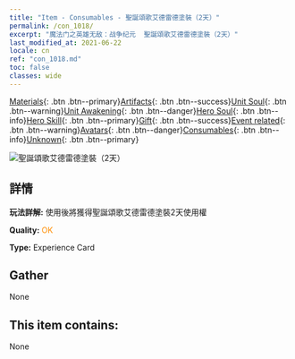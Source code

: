 ```yaml
---
title: "Item - Consumables - 聖誕頌歌艾德雷德塗裝（2天）"
permalink: /con_1018/
excerpt: "魔法门之英雄无敌：战争纪元  聖誕頌歌艾德雷德塗裝（2天）"
last_modified_at: 2021-06-22
locale: cn
ref: "con_1018.md"
toc: false
classes: wide
---
```

 [Materials](/ItemsCN/){: .btn .btn--primary}[Artifacts](/ItemsCN/Artifacts/){: .btn .btn--success}[Unit Soul](/ItemsCN/UnitSoul/){: .btn .btn--warning}[Unit Awakening](/ItemsCN/UnitAwakening/){: .btn .btn--danger}[Hero Soul](/ItemsCN/HeroSoul/){: .btn .btn--info}[Hero Skill](/ItemsCN/HeroSkill/){: .btn .btn--primary}[Gift](/ItemsCN/Gift/){: .btn .btn--success}[Event related](/ItemsCN/Events/){: .btn .btn--warning}[Avatars](/ItemsCN/Avatars/){: .btn .btn--danger}[Consumables](/ItemsCN/Consumables/){: .btn .btn--info}[Unknown](/ItemsCN/Unknown/){: .btn .btn--primary}

 ![聖誕頌歌艾德雷德塗裝（2天）](/images/h/h_Adelaide6.jpg)

## 詳情
 **玩法詳解:** 使用後將獲得聖誕頌歌艾德雷德塗裝2天使用權

 **Quality:** <span style="color: #FF8C00">OK</span>

 **Type:** Experience Card

## Gather

  None

## This item contains:

  None

